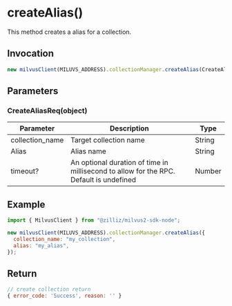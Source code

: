 # createAlias()

This method creates a alias for a collection.

## Invocation

```javascript
new milvusClient(MILUVS_ADDRESS).collectionManager.createAlias(CreateAliasReq);
```

## Parameters

### CreateAliasReq(object)

| Parameter       | Description                                                                            | Type   |
| --------------- | -------------------------------------------------------------------------------------- | ------ |
| collection_name | Target collection name                                                                 | String |
| Alias           | Alias name                                                                             | String |
| timeout?        | An optional duration of time in millisecond to allow for the RPC. Default is undefined | Number |

## Example

```javascript
import { MilvusClient } from "@zilliz/milvus2-sdk-node";

new milvusClient(MILUVS_ADDRESS).collectionManager.createAlias({
  collection_name: "my_collection",
  alias: "my_alias",
});
```

## Return

```javascript
// create collection return
{ error_code: 'Success', reason: '' }
```
